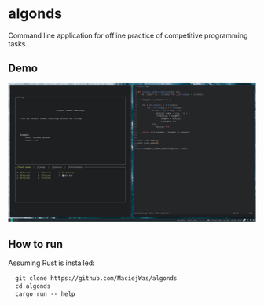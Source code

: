 # algonds
Command line application for offline practice of competitive programming tasks.

## Demo
<img src="./assets/demo1.gif">

## How to run
Assuming Rust is installed:
```
  git clone https://github.com/MaciejWas/algonds
  cd algonds
  cargo run -- help
```

